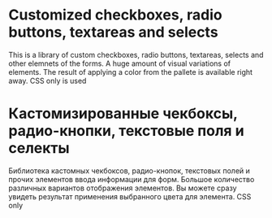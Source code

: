 # Customized checkboxes, radio buttons, textareas and selects
This is a library of custom checkboxes, radio buttons, textareas, selects and other elemnets of the forms.
A huge amount of visual variations of elements.
The result of applying a color from the pallete is available right away.
CSS only is used

# Кастомизированные чекбоксы, радио-кнопки, текстовые поля и селекты
Библиотека кастомных чекбоксов, радио-кнопок, текстовых полей и прочих элементов ввода информации для форм.
Большое количество различных вариантов отображения элементов.
Вы можете сразу увидеть результат применения выбранного цвета для элемента.
CSS only
